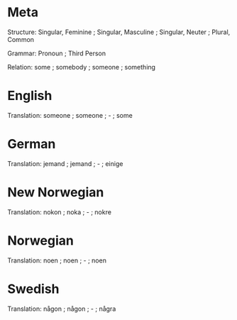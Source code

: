 Meta
====

Structure: Singular, Feminine ; Singular, Masculine ; Singular, Neuter ; Plural, Common

Grammar:   Pronoun ; Third Person

Relation:  some ; somebody ; someone ; something



English
=======

Translation: someone ; someone ; - ; some



German
======

Translation: jemand ; jemand ; - ; einige



New Norwegian
=============

Translation: nokon ; noka ; - ; nokre



Norwegian
=========

Translation: noen ; noen ; - ; noen



Swedish
=======

Translation: någon ; någon ; - ; några
